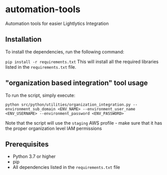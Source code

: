# automation-tools
Automation tools for easier Lightlytics Integration

## Installation
To install the dependencies, run the following command:

```pip install -r requirements.txt```
This will install all the required libraries listed in the `requirements.txt` file.

## "organization based integration" tool usage
To run the script, simply execute:

```python src/python/utilities/organization_integration.py --environment_sub_domain <ENV_NAME> --environment_user_name <ENV_USERNAME> --environment_password <ENV_PASSWORD>```

Note that the script will use the `staging` AWS profile - make sure that it has the proper organization level IAM permissions

## Prerequisites
- Python 3.7 or higher
- pip
- All dependencies listed in the `requirements.txt` file